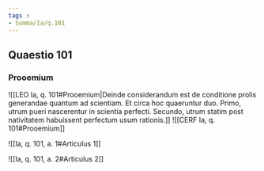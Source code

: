 ```yaml
---
tags : 
- Summa/Ia/q.101
---
```


## Quaestio 101

### Prooemium

![[LEO Ia, q. 101#Prooemium|Deinde considerandum est de conditione prolis generandae quantum ad scientiam. Et circa hoc quaeruntur duo. Primo, utrum pueri nascerentur in scientia perfecti. Secundo, utrum statim post nativitatem habuissent perfectum usum rationis.]]
![[CERF Ia, q. 101#Prooemium]]

![[Ia, q. 101, a. 1#Articulus 1]]

![[Ia, q. 101, a. 2#Articulus 2]]

